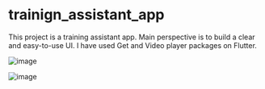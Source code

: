 # trainign_assistant_app

This project is a training assistant app. Main perspective is to build a clear and easy-to-use UI.
I have used Get and Video player packages on Flutter. 


![image](https://github.com/Dogrud/Training-Assistant-App/assets/75219078/2cb8e6f2-7ba3-4a71-9f74-d7d7f99cf116)   

![image](https://github.com/Dogrud/Training-Assistant-App/assets/75219078/93c2d267-e4d7-4ad8-99a5-6c904d4ef472)


